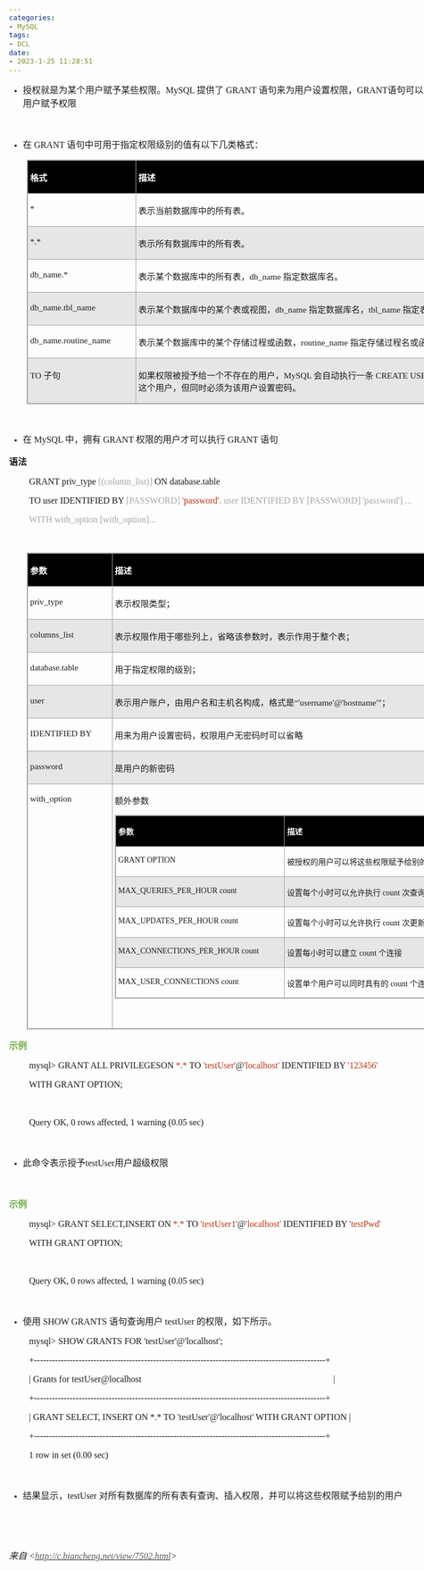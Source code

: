 ```yaml
---
categories:
- MySQL
tags:
- DCL
date:
- 2023-1-25 11:28:51
---
```


<body lang=zh-CN style='font-family:Calibri;font-size:11.0pt'>
<!--StartFragment-->

<div style='direction:ltr;border-width:100%'>

<div style='direction:ltr;margin-top:0in;margin-left:0in;width:8.7458in'>

<div style='direction:ltr;margin-top:0in;margin-left:0in;width:8.7458in'>

<ul type=disc style='direction:ltr;unicode-bidi:embed;margin-top:0in;
 margin-bottom:0in'>
 <li style='margin-top:0;margin-bottom:0;vertical-align:middle'><span
     style='font-family:"Microsoft YaHei UI";font-size:12.0pt' lang=zh-CN>授权就是为某个用户赋予某些权限。</span><span
     style='font-family:"Comic Sans MS";font-size:12.0pt' lang=zh-CN>MySQL </span><span
     style='font-family:"Microsoft YaHei UI";font-size:12.0pt' lang=zh-CN>提供了</span><span
     style='font-family:"Comic Sans MS";font-size:12.0pt' lang=zh-CN> GRANT </span><span
     style='font-family:"Microsoft YaHei UI";font-size:12.0pt' lang=zh-CN>语句来为用户设置权限，</span><span
     style='font-family:"Comic Sans MS";font-size:12.0pt' lang=en-US>GRANT</span><span
     style='font-family:"Microsoft YaHei UI";font-size:12.0pt' lang=zh-CN>语句可以为新建的权限用户赋予权限</span></li>
</ul>

<p style='margin-left:.375in;font-family:"Microsoft YaHei UI";
font-size:12.0pt'>&nbsp;</p>

<ul type=disc style='direction:ltr;unicode-bidi:embed;margin-top:0in;
 margin-bottom:0in'>
 <li style='margin-top:0;margin-bottom:0;vertical-align:middle'><span
     style='font-family:"Microsoft YaHei UI";font-size:12.0pt'>在</span><span
     style='font-family:"Comic Sans MS";font-size:12.0pt'> GRANT </span><span
     style='font-family:"Microsoft YaHei UI";font-size:12.0pt'>语句中可用于指定权限级别的值有以下几类格式：</span></li>
</ul>

<div style='direction:ltr'>

<table border=1 cellpadding=0 cellspacing=0 valign=top style='direction:ltr;
 border-collapse:collapse;border-style:solid;border-color:#A3A3A3;border-width:
 1pt;margin-left:.3333in' title="" summary="">
 <tr>
  <td style='border-style:solid;border-color:#A3A3A3;border-width:1pt;
  background-color:black;vertical-align:top;width:1.9083in;padding:2.0pt 3.0pt 2.0pt 3.0pt'>
  <p style='font-family:"Microsoft YaHei UI";font-size:11.5pt;
  color:white'><span style='font-weight:bold'>格式</span></p>
  </td>
  <td style='border-style:solid;border-color:#A3A3A3;border-width:1pt;
  background-color:black;vertical-align:top;width:6.35in;padding:2.0pt 3.0pt 2.0pt 3.0pt'>
  <p style='font-family:"Microsoft YaHei UI";font-size:11.5pt;
  color:white'><span style='font-weight:bold'>描述</span></p>
  </td>
 </tr>
 <tr>
  <td style='border-style:solid;border-color:#A3A3A3;border-width:1pt;
  vertical-align:top;width:1.9083in;padding:2.0pt 3.0pt 2.0pt 3.0pt'>
  <p style='font-family:"Comic Sans MS";font-size:11.5pt'>*</p>
  </td>
  <td style='border-style:solid;border-color:#A3A3A3;border-width:1pt;
  vertical-align:top;width:6.35in;padding:2.0pt 3.0pt 2.0pt 3.0pt'>
  <p style='font-family:"Microsoft YaHei UI";font-size:11.5pt'>表示当前数据库中的所有表。</p>
  </td>
 </tr>
 <tr>
  <td style='border-style:solid;border-color:#A3A3A3;border-width:1pt;
  background-color:#E7E6E6;vertical-align:top;width:1.9083in;padding:2.0pt 3.0pt 2.0pt 3.0pt'>
  <p style='font-family:"Comic Sans MS";font-size:11.5pt'>*.*</p>
  </td>
  <td style='border-style:solid;border-color:#A3A3A3;border-width:1pt;
  background-color:#E7E6E6;vertical-align:top;width:6.35in;padding:2.0pt 3.0pt 2.0pt 3.0pt'>
  <p style='font-family:"Microsoft YaHei UI";font-size:11.5pt'>表示所有数据库中的所有表。</p>
  </td>
 </tr>
 <tr>
  <td style='border-style:solid;border-color:#A3A3A3;border-width:1pt;
  vertical-align:top;width:1.9083in;padding:2.0pt 3.0pt 2.0pt 3.0pt'>
  <p style='font-family:"Comic Sans MS";font-size:11.5pt'>db_name.*</p>
  </td>
  <td style='border-style:solid;border-color:#A3A3A3;border-width:1pt;
  vertical-align:top;width:6.35in;padding:2.0pt 3.0pt 2.0pt 3.0pt'>
  <p style='font-size:11.5pt'><span style='font-family:"Microsoft YaHei UI"'>表示某个数据库中的所有表，</span><span
  style='font-family:"Comic Sans MS"'>db_name </span><span style='font-family:
  "Microsoft YaHei UI"'>指定数据库名。</span></p>
  </td>
 </tr>
 <tr>
  <td style='border-style:solid;border-color:#A3A3A3;border-width:1pt;
  background-color:#E7E6E6;vertical-align:top;width:1.9083in;padding:2.0pt 3.0pt 2.0pt 3.0pt'>
  <p style='font-family:"Comic Sans MS";font-size:11.5pt'>db_name.tbl_name</p>
  </td>
  <td style='border-style:solid;border-color:#A3A3A3;border-width:1pt;
  background-color:#E7E6E6;vertical-align:top;width:6.3937in;padding:2.0pt 3.0pt 2.0pt 3.0pt'>
  <p style='font-size:11.5pt'><span style='font-family:"Microsoft YaHei UI"'>表示某个数据库中的某个表或视图，</span><span
  style='font-family:"Comic Sans MS"'>db_name </span><span style='font-family:
  "Microsoft YaHei UI"'>指定数据库名，</span><span style='font-family:"Comic Sans MS"'>tbl_name
  </span><span style='font-family:"Microsoft YaHei UI"'>指定表名或视图名。</span></p>
  </td>
 </tr>
 <tr>
  <td style='border-style:solid;border-color:#A3A3A3;border-width:1pt;
  vertical-align:top;width:1.9277in;padding:2.0pt 3.0pt 2.0pt 3.0pt'>
  <p style='font-family:"Comic Sans MS";font-size:11.5pt'>db_name.routine_name</p>
  </td>
  <td style='border-style:solid;border-color:#A3A3A3;border-width:1pt;
  vertical-align:top;width:6.3305in;padding:2.0pt 3.0pt 2.0pt 3.0pt'>
  <p style='font-size:11.5pt'><span style='font-family:"Microsoft YaHei UI"'>表示某个数据库中的某个存储过程或函数，</span><span
  style='font-family:"Comic Sans MS"'>routine_name </span><span
  style='font-family:"Microsoft YaHei UI"'>指定存储过程名或函数名。</span></p>
  </td>
 </tr>
 <tr>
  <td style='border-style:solid;border-color:#A3A3A3;border-width:1pt;
  background-color:#E7E6E6;vertical-align:top;width:1.9083in;padding:2.0pt 3.0pt 2.0pt 3.0pt'>
  <p style='font-size:11.5pt'><span style='font-family:"Comic Sans MS"'>TO
  </span><span style='font-family:"Microsoft YaHei UI"'>子句</span></p>
  </td>
  <td style='border-style:solid;border-color:#A3A3A3;border-width:1pt;
  background-color:#E7E6E6;vertical-align:top;width:6.4187in;padding:2.0pt 3.0pt 2.0pt 3.0pt'>
  <p style='font-size:11.5pt'><span style='font-family:"Microsoft YaHei UI"'>如果权限被授予给一个不存在的用户，</span><span
  style='font-family:"Comic Sans MS"'>MySQL </span><span style='font-family:
  "Microsoft YaHei UI"'>会自动执行一条</span><span style='font-family:"Comic Sans MS"'>
  CREATE USER </span><span style='font-family:"Microsoft YaHei UI"'>语句来创建这个用户，但同时必须为该用户设置密码。</span></p>
  </td>
 </tr>
</table>

</div>

<p style='margin-left:.375in;font-family:"Microsoft YaHei UI";
font-size:12.0pt'>&nbsp;</p>

<ul type=disc style='direction:ltr;unicode-bidi:embed;margin-top:0in;
 margin-bottom:0in'>
 <li style='margin-top:0;margin-bottom:0;vertical-align:middle'><span
     style='font-family:"Microsoft YaHei UI";font-size:12.0pt'>在</span><span
     style='font-family:"Comic Sans MS";font-size:12.0pt'> MySQL </span><span
     style='font-family:"Microsoft YaHei UI";font-size:12.0pt'>中，拥有</span><span
     style='font-family:"Comic Sans MS";font-size:12.0pt'> GRANT </span><span
     style='font-family:"Microsoft YaHei UI";font-size:12.0pt'>权限的用户才可以执行</span><span
     style='font-family:"Comic Sans MS";font-size:12.0pt'> GRANT </span><span
     style='font-family:"Microsoft YaHei UI";font-size:12.0pt'>语句</span></li>
</ul>

<p style='font-family:"Microsoft YaHei UI";font-size:12.0pt'><span
style='font-weight:bold'>语法</span></p>

<p style='margin-left:.375in;font-family:"Comic Sans MS";font-size:
12.0pt'>GRANT priv_type <span style='color:#A5A5A5'>[(column_list)]</span> ON
database.table</p>

<p style='margin-left:.375in;font-family:"Comic Sans MS";font-size:
12.0pt'><span lang=zh-CN>TO user IDENTIFIED BY</span><span style='color:#A5A5A5'
lang=zh-CN> [PASSWORD] </span><span style='color:#B43512' lang=zh-CN>'password'</span><span
style='color:#A5A5A5' lang=zh-CN>, user</span><span style='color:#A5A5A5'
lang=en-US> </span><span style='color:#A5A5A5' lang=zh-CN>IDENTIFIED BY
[PASSWORD] 'password'] ...</span></p>

<p style='margin-left:.375in;font-family:"Comic Sans MS";font-size:
12.0pt;color:#A5A5A5'>WITH with_option [with_option]...</p>

<p style='margin-left:.375in;font-family:"Comic Sans MS";font-size:
12.0pt'>&nbsp;</p>

<div style='direction:ltr'>

<table border=1 cellpadding=0 cellspacing=0 valign=top style='direction:ltr;
 border-collapse:collapse;border-style:solid;border-color:#A3A3A3;border-width:
 1pt;margin-left:.3333in' title="" summary="">
 <tr>
  <td style='border-style:solid;border-color:#A3A3A3;border-width:1pt;
  background-color:black;vertical-align:top;width:1.4763in;padding:2.0pt 3.0pt 2.0pt 3.0pt'>
  <p style='font-family:"Microsoft YaHei UI";font-size:11.5pt;
  color:white'><span style='font-weight:bold'>参数</span></p>
  </td>
  <td style='border-style:solid;border-color:#A3A3A3;border-width:1pt;
  background-color:black;vertical-align:top;width:6.8062in;padding:2.0pt 3.0pt 2.0pt 3.0pt'>
  <p style='font-family:"Microsoft YaHei UI";font-size:11.5pt;
  color:white'><span style='font-weight:bold'>描述</span></p>
  </td>
 </tr>
 <tr>
  <td style='border-style:solid;border-color:#A3A3A3;border-width:1pt;
  vertical-align:top;width:1.4763in;padding:2.0pt 3.0pt 2.0pt 3.0pt'>
  <p style='font-family:"Comic Sans MS";font-size:11.5pt'>priv_type</p>
  </td>
  <td style='border-style:solid;border-color:#A3A3A3;border-width:1pt;
  vertical-align:top;width:6.8062in;padding:2.0pt 3.0pt 2.0pt 3.0pt'>
  <p style='font-family:"Microsoft YaHei UI";font-size:11.5pt'>表示权限类型；</p>
  </td>
 </tr>
 <tr>
  <td style='border-style:solid;border-color:#A3A3A3;border-width:1pt;
  background-color:#E7E6E6;vertical-align:top;width:1.4763in;padding:2.0pt 3.0pt 2.0pt 3.0pt'>
  <p style='font-family:"Comic Sans MS";font-size:11.5pt'>columns_list</p>
  </td>
  <td style='border-style:solid;border-color:#A3A3A3;border-width:1pt;
  background-color:#E7E6E6;vertical-align:top;width:6.8062in;padding:2.0pt 3.0pt 2.0pt 3.0pt'>
  <p style='font-family:"Microsoft YaHei UI";font-size:11.5pt'>表示权限作用于哪些列上，省略该参数时，表示作用于整个表；</p>
  </td>
 </tr>
 <tr>
  <td style='border-style:solid;border-color:#A3A3A3;border-width:1pt;
  vertical-align:top;width:1.4763in;padding:2.0pt 3.0pt 2.0pt 3.0pt'>
  <p style='font-family:"Comic Sans MS";font-size:11.5pt'>database.table</p>
  </td>
  <td style='border-style:solid;border-color:#A3A3A3;border-width:1pt;
  vertical-align:top;width:6.8062in;padding:2.0pt 3.0pt 2.0pt 3.0pt'>
  <p style='font-family:"Microsoft YaHei UI";font-size:11.5pt'>用于指定权限的级别；</p>
  </td>
 </tr>
 <tr>
  <td style='border-style:solid;border-color:#A3A3A3;border-width:1pt;
  background-color:#E7E6E6;vertical-align:top;width:1.4763in;padding:2.0pt 3.0pt 2.0pt 3.0pt'>
  <p style='font-family:"Comic Sans MS";font-size:11.5pt'>user</p>
  </td>
  <td style='border-style:solid;border-color:#A3A3A3;border-width:1pt;
  background-color:#E7E6E6;vertical-align:top;width:6.8062in;padding:2.0pt 3.0pt 2.0pt 3.0pt'>
  <p style='font-size:11.5pt'><span style='font-family:"Microsoft YaHei UI"'>表示用户账户，由用户名和主机名构成，格式是</span><span
  style='font-family:"Comic Sans MS"'>“'username'@'hostname'”</span><span
  style='font-family:"Microsoft YaHei UI"'>；</span></p>
  </td>
 </tr>
 <tr>
  <td style='border-style:solid;border-color:#A3A3A3;border-width:1pt;
  vertical-align:top;width:1.4875in;padding:2.0pt 3.0pt 2.0pt 3.0pt'>
  <p style='font-family:"Comic Sans MS";font-size:11.5pt'>IDENTIFIED
  BY</p>
  </td>
  <td style='border-style:solid;border-color:#A3A3A3;border-width:1pt;
  vertical-align:top;width:6.7951in;padding:2.0pt 3.0pt 2.0pt 3.0pt'>
  <p style='font-family:"Microsoft YaHei UI";font-size:11.5pt'>用来为用户设置密码，权限用户无密码时可以省略</p>
  </td>
 </tr>
 <tr>
  <td style='border-style:solid;border-color:#A3A3A3;border-width:1pt;
  background-color:#E7E6E6;vertical-align:top;width:1.4763in;padding:2.0pt 3.0pt 2.0pt 3.0pt'>
  <p style='font-family:"Comic Sans MS";font-size:11.5pt'>password</p>
  </td>
  <td style='border-style:solid;border-color:#A3A3A3;border-width:1pt;
  background-color:#E7E6E6;vertical-align:top;width:6.8062in;padding:2.0pt 3.0pt 2.0pt 3.0pt'>
  <p style='font-family:"Microsoft YaHei UI";font-size:11.5pt'>是用户的新密码</p>
  </td>
 </tr>
 <tr>
  <td style='border-style:solid;border-color:#A3A3A3;border-width:1pt;
  vertical-align:top;width:1.4763in;padding:2.0pt 3.0pt 2.0pt 3.0pt'>
  <p style='font-family:"Comic Sans MS";font-size:11.5pt'>with_option</p>
  </td>
  <td style='border-style:solid;border-color:#A3A3A3;border-width:1pt;
  vertical-align:top;width:6.8062in;padding:2.0pt 3.0pt 2.0pt 3.0pt'>
  <p style='font-family:"Microsoft YaHei UI";font-size:11.5pt'>额外参数</p>
  <div style='direction:ltr'>
  <table border=1 cellpadding=0 cellspacing=0 valign=top style='direction:ltr;
   border-collapse:collapse;border-style:solid;border-color:#A3A3A3;border-width:
   1pt;' title="" summary="">
   <tr>
    <td style='border-style:solid;border-color:#A3A3A3;border-width:1pt;
    background-color:black;vertical-align:top;width:3.0395in;padding:2.0pt 3.0pt 2.0pt 3.0pt'>
    <p style='font-family:"Microsoft YaHei UI";font-size:10.5pt;
    color:white'><span style='font-weight:bold'>参数</span></p>
    </td>
    <td style='border-style:solid;border-color:#A3A3A3;border-width:1pt;
    background-color:black;vertical-align:top;width:3.0173in;padding:2.0pt 3.0pt 2.0pt 3.0pt'>
    <p style='font-family:"Microsoft YaHei UI";font-size:10.5pt;
    color:white'><span style='font-weight:bold'>描述</span></p>
    </td>
   </tr>
   <tr>
    <td style='border-style:solid;border-color:#A3A3A3;border-width:1pt;
    vertical-align:top;width:3.0395in;padding:2.0pt 3.0pt 2.0pt 3.0pt'>
    <p style='font-family:"Comic Sans MS";font-size:10.5pt'>GRANT
    OPTION</p>
    </td>
    <td style='border-style:solid;border-color:#A3A3A3;border-width:1pt;
    vertical-align:top;width:3.0666in;padding:2.0pt 3.0pt 2.0pt 3.0pt'>
    <p style='font-family:"Microsoft YaHei UI";font-size:10.5pt'>被授权的用户可以将这些权限赋予给别的用户</p>
    </td>
   </tr>
   <tr>
    <td style='border-style:solid;border-color:#A3A3A3;border-width:1pt;
    background-color:#E7E6E6;vertical-align:top;width:3.0395in;padding:2.0pt 3.0pt 2.0pt 3.0pt'>
    <p style='font-family:"Comic Sans MS";font-size:10.5pt'>MAX_QUERIES_PER_HOUR
    count</p>
    </td>
    <td style='border-style:solid;border-color:#A3A3A3;border-width:1pt;
    background-color:#E7E6E6;vertical-align:top;width:3.0173in;padding:2.0pt 3.0pt 2.0pt 3.0pt'>
    <p style='font-size:10.5pt'><span style='font-family:"Microsoft YaHei UI"'>设置每个小时可以允许执行</span><span
    style='font-family:"Comic Sans MS"'> count </span><span style='font-family:
    "Microsoft YaHei UI"'>次查询</span></p>
    </td>
   </tr>
   <tr>
    <td style='border-style:solid;border-color:#A3A3A3;border-width:1pt;
    vertical-align:top;width:3.0395in;padding:2.0pt 3.0pt 2.0pt 3.0pt'>
    <p style='font-family:"Comic Sans MS";font-size:10.5pt'>MAX_UPDATES_PER_HOUR
    count</p>
    </td>
    <td style='border-style:solid;border-color:#A3A3A3;border-width:1pt;
    vertical-align:top;width:3.0173in;padding:2.0pt 3.0pt 2.0pt 3.0pt'>
    <p style='font-size:10.5pt'><span style='font-family:"Microsoft YaHei UI"'>设置每个小时可以允许执行</span><span
    style='font-family:"Comic Sans MS"'> count </span><span style='font-family:
    "Microsoft YaHei UI"'>次更新</span></p>
    </td>
   </tr>
   <tr>
    <td style='border-style:solid;border-color:#A3A3A3;border-width:1pt;
    background-color:#E7E6E6;vertical-align:top;width:3.0583in;padding:2.0pt 3.0pt 2.0pt 3.0pt'>
    <p style='font-family:"Comic Sans MS";font-size:10.5pt'>MAX_CONNECTIONS_PER_HOUR
    count</p>
    </td>
    <td style='border-style:solid;border-color:#A3A3A3;border-width:1pt;
    background-color:#E7E6E6;vertical-align:top;width:2.9979in;padding:2.0pt 3.0pt 2.0pt 3.0pt'>
    <p style='font-size:10.5pt'><span style='font-family:"Microsoft YaHei UI"'>设置每小时可以建立</span><span
    style='font-family:"Comic Sans MS"'> count </span><span style='font-family:
    "Microsoft YaHei UI"'>个连接</span></p>
    </td>
   </tr>
   <tr>
    <td style='border-style:solid;border-color:#A3A3A3;border-width:1pt;
    vertical-align:top;width:3.0395in;padding:2.0pt 3.0pt 2.0pt 3.0pt'>
    <p style='font-family:"Comic Sans MS";font-size:10.5pt'>MAX_USER_CONNECTIONS
    count</p>
    </td>
    <td style='border-style:solid;border-color:#A3A3A3;border-width:1pt;
    vertical-align:top;width:3.0173in;padding:2.0pt 3.0pt 2.0pt 3.0pt'>
    <p style='font-size:10.5pt'><span style='font-family:"Microsoft YaHei UI"'>设置单个用户可以同时具有的</span><span
    style='font-family:"Comic Sans MS"'> count </span><span style='font-family:
    "Microsoft YaHei UI"'>个连接</span></p>
    </td>
   </tr>
  </table>
  </div>
  <p style='margin-left:.375in;font-family:"Microsoft YaHei";
  font-size:12.0pt'>&nbsp;</p>
  </td>
 </tr>
</table>

</div>

<p style='font-family:"Microsoft YaHei UI";font-size:12.0pt;
color:#70AD47'><span style='font-weight:bold'>示例</span></p>

<p style='margin-left:.375in;font-family:"Comic Sans MS";font-size:
12.0pt'><span lang=zh-CN>mysql&gt; GRANT ALL PRIVILEGESON </span><span
style='color:#B43512' lang=zh-CN>*.*</span><span lang=en-US> </span><span
lang=zh-CN>TO </span><span style='color:#B43512' lang=zh-CN>'testUser'</span><span
lang=zh-CN>@</span><span style='color:#B43512' lang=zh-CN>'localhost'</span><span
lang=en-US> </span><span lang=zh-CN>IDENTIFIED BY </span><span
style='color:#B43512' lang=zh-CN>'</span><span style='color:#B43512'
lang=en-US>123456</span><span style='color:#B43512' lang=zh-CN>'</span></p>

<p style='margin-left:.375in;font-family:"Comic Sans MS";font-size:
12.0pt'>WITH GRANT OPTION;</p>

<p style='margin-left:.375in;font-family:"Comic Sans MS";font-size:
12.0pt'>&nbsp;</p>

<p style='margin-left:.375in;font-family:"Comic Sans MS";font-size:
12.0pt'>Query OK, 0 rows affected, 1 warning (0.05 sec)</p>

<p style='margin-left:.375in;font-family:"Comic Sans MS";font-size:
12.0pt'>&nbsp;</p>

<ul type=disc style='direction:ltr;unicode-bidi:embed;margin-top:0in;
 margin-bottom:0in'>
 <li style='margin-top:0;margin-bottom:0;vertical-align:middle'><span
     style='font-family:"Microsoft YaHei UI";font-size:12.0pt' lang=zh-CN>此命令表示授予</span><span
     style='font-family:"Comic Sans MS";font-size:12.0pt' lang=en-US>testUser</span><span
     style='font-family:"Microsoft YaHei UI";font-size:12.0pt' lang=zh-CN>用户超级权限</span></li>
</ul>

<p style='margin-left:.375in;font-family:SimSun;font-size:12.0pt'>&nbsp;</p>

<p style='font-family:"Microsoft YaHei UI";font-size:12.0pt;
color:#70AD47'><span style='font-weight:bold'>示例</span></p>

<p style='margin-left:.375in;font-family:"Comic Sans MS";font-size:
12.0pt'><span lang=zh-CN>mysql&gt; GRANT SELECT,INSERT ON </span><span
style='color:#B43512' lang=zh-CN>*.*</span><span lang=en-US> </span><span
lang=zh-CN>TO </span><span style='color:#B43512' lang=zh-CN>'testUser</span><span
style='color:#B43512' lang=en-US>1</span><span style='color:#B43512'
lang=zh-CN>'</span><span lang=zh-CN>@</span><span style='color:#B43512'
lang=zh-CN>'localhost'</span><span lang=en-US> </span><span lang=zh-CN>IDENTIFIED
BY </span><span style='color:#B43512' lang=zh-CN>'testPwd'</span></p>

<p style='margin-left:.375in;font-family:"Comic Sans MS";font-size:
12.0pt'>WITH GRANT OPTION;</p>

<p style='margin-left:.375in;font-family:"Comic Sans MS";font-size:
12.0pt'>&nbsp;</p>

<p style='margin-left:.375in;font-family:"Comic Sans MS";font-size:
12.0pt'>Query OK, 0 rows affected, 1 warning (0.05 sec)</p>

<p style='margin-left:.375in;font-family:"Comic Sans MS";font-size:
12.0pt'>&nbsp;</p>

<ul type=disc style='direction:ltr;unicode-bidi:embed;margin-top:0in;
 margin-bottom:0in'>
 <li style='margin-top:0;margin-bottom:0;vertical-align:middle'><span
     style='font-family:"Microsoft YaHei UI";font-size:12.0pt'>使用</span><span
     style='font-family:"Comic Sans MS";font-size:12.0pt'> SHOW GRANTS </span><span
     style='font-family:"Microsoft YaHei UI";font-size:12.0pt'>语句查询用户</span><span
     style='font-family:"Comic Sans MS";font-size:12.0pt'> testUser </span><span
     style='font-family:"Microsoft YaHei UI";font-size:12.0pt'>的权限，如下所示。</span></li>
</ul>

<p style='margin-left:.375in;font-family:"Comic Sans MS";font-size:
12.0pt'>mysql&gt; SHOW GRANTS FOR 'testUser'@'localhost';</p>

<p style='margin-left:.375in;font-family:"Comic Sans MS";font-size:
12.0pt'>+--------------------------------------------------------------------------------------------------+</p>

<p style='margin-left:.375in;font-family:"Comic Sans MS";font-size:
12.0pt'><span lang=zh-CN>| Grants for testUser@localhost<span
style='mso-spacerun:yes'>                                          </span></span><span
lang=en-US><span
style='mso-spacerun:yes'>                                           </span></span><span
lang=zh-CN><span style='mso-spacerun:yes'> </span>|</span></p>

<p style='margin-left:.375in;font-family:"Comic Sans MS";font-size:
12.0pt'>+--------------------------------------------------------------------------------------------------+</p>

<p style='margin-left:.375in;font-family:"Comic Sans MS";font-size:
12.0pt'>| GRANT SELECT, INSERT ON *.* TO 'testUser'@'localhost' WITH GRANT
OPTION |</p>

<p style='margin-left:.375in;font-family:"Comic Sans MS";font-size:
12.0pt'>+--------------------------------------------------------------------------------------------------+</p>

<p style='margin-left:.375in;font-family:"Comic Sans MS";font-size:
12.0pt'>1 row in set (0.00 sec)</p>

<p style='margin-left:.375in;font-family:"Comic Sans MS";font-size:
12.0pt'>&nbsp;</p>

<ul type=disc style='direction:ltr;unicode-bidi:embed;margin-top:0in;
 margin-bottom:0in'>
 <li style='margin-top:0;margin-bottom:0;vertical-align:middle'><span
     style='font-family:"Microsoft YaHei UI";font-size:12.0pt'>结果显示，</span><span
     style='font-family:"Comic Sans MS";font-size:12.0pt'>testUser </span><span
     style='font-family:"Microsoft YaHei UI";font-size:12.0pt'>对所有数据库的所有表有查询、插入权限，并可以将这些权限赋予给别的用户</span></li>
</ul>

<p style='margin-left:.375in;font-family:"Comic Sans MS";font-size:
12.0pt'>&nbsp;</p>

<p style='font-family:"Comic Sans MS";font-size:12.0pt'>&nbsp;</p>

<p><cite style='font-size:12.0pt'><span style='font-family:"Microsoft YaHei UI"'>来自</span><span
style='font-family:"Comic Sans MS"'> &lt;</span><a
href="http://c.biancheng.net/view/7502.html"><span style='font-family:"Comic Sans MS";
color:#595959'>http://c.biancheng.net/view/7502.html</span></a><span
style='font-family:"Comic Sans MS"'>&gt;</span></cite></p>

</div>

</div>

</div>

<!--EndFragment-->
</body>
